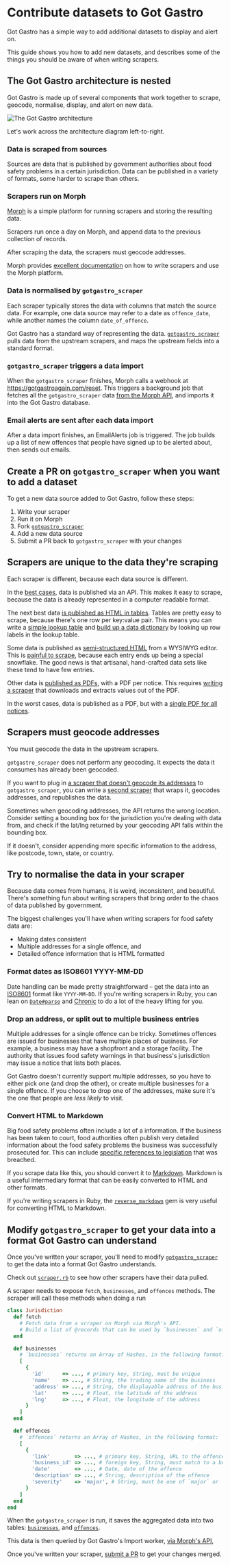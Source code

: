 # Contribute datasets to Got Gastro

Got Gastro has a simple way to add additional datasets to display and alert on.

This guide shows you how to add new datasets, and describes some of the things you should be aware of when writing scrapers.

## The Got Gastro architecture is nested

Got Gastro is made up of several components that work together to scrape, geocode, normalise, display, and alert on new data.

![The Got Gastro architecture](architecture.png)

Let's work across the architecture diagram left-to-right.

### Data is scraped from sources

Sources are data that is published by government authorities about food safety problems in a certain jurisdiction. Data can be published in a variety of formats, some harder to scrape than others.

### Scrapers run on Morph

[Morph](https://morph.io) is a simple platform for running scrapers and storing the resulting data.

Scrapers run once a day on Morph, and append data to the previous collection of records.

After scraping the data, the scrapers must geocode addresses.

Morph provides [excellent documentation](https://morph.io/documentation) on how to write scrapers and use the Morph platform.

### Data is normalised by `gotgastro_scraper`

Each scraper typically stores the data with columns that match the source data. For example, one data source may refer to a date as `offence_date`, while another names the column `date_of_offence`.

Got Gastro has a standard way of representing the data. [`gotgastro_scraper`](https://morph.io/auxesis/gotgastro_scraper) pulls data from the upstream scrapers, and maps the upstream fields into a standard format.

### `gotgastro_scraper` triggers a data import

When the `gotgastro_scraper` finishes, Morph calls a webhook at https://gotgastroagain.com/reset. This triggers a background job that fetches all the `gotgastro_scraper` data [from the Morph API](https://morph.io/documentation/api?scraper=auxesis%2Fgotgastro_scraper), and imports it into the Got Gastro database.

### Email alerts are sent after each data import

After a data import finishes, an EmailAlerts job is triggered. The job builds up a list of new offences that people have signed up to be alerted about, then sends out emails.

## Create a PR on `gotgastro_scraper` when you want to add a dataset

To get a new data source added to Got Gastro, follow these steps:

1. Write your scraper
1. Run it on Morph
1. Fork [`gotgastro_scraper`](https://github.com/auxesis/gotgastro_scraper)
1. Add a new data source
1. Submit a PR back to `gotgastro_scraper` with your changes

## Scrapers are unique to the data they're scraping

Each scraper is different, because each data source is different.

In the [best cases](https://health.data.ny.gov/Health/Food-Service-Establishment-Last-Inspection/cnih-y5dw), data is published via an API. This makes it easy to scrape, because the data is already represented in a computer readable format.

The next best data [is published as HTML in tables](http://foodauthority.nsw.gov.au/penalty-notices/default.aspx?template=results). Tables are pretty easy to scrape, because there's one row per key:value pair. This means you can write a [simple lookup table](https://github.com/auxesis/nsw_food_authority_penalty_notices/blob/9a06d302b5e1fa3d17925abc3324c14d392941f4/scraper.rb#L9-L22) and [build up a data dictionary](https://github.com/auxesis/nsw_food_authority_penalty_notices/blob/9a06d302b5e1fa3d17925abc3324c14d392941f4/scraper.rb#L34-L53) by looking up row labels in the lookup table.

Some data is published as [semi-structured HTML](http://www.sahealth.sa.gov.au/wps/wcm/connect/public+content/sa+health+internet/about+us/legislation/food+legislation/food+prosecution+register) from a WYSIWYG editor. This is [painful to scrape](https://github.com/auxesis/sa_health_food_prosecutions_register), because each entry ends up being a special snowflake. The good news is that artisanal, hand-crafted data sets like these tend to have few entries.

Other data is [published as PDFs](http://ww2.health.wa.gov.au/Articles/F_I/Food-offenders/Publication-of-names-of-offenders-list), with a PDF per notice. This requires [writing a scraper](https://github.com/disclosurelogs/au-wa-food-offenses) that downloads and extracts values out of the PDF.

In the worst cases, data is published as a PDF, but with a [single PDF for all notices](http://www.health.act.gov.au/sites/default/files//Register%20of%20Food%20Offences.pdf).

## Scrapers must geocode addresses

You must geocode the data in the upstream scrapers.

`gotgastro_scraper` does not perform any geocoding. It expects the data it consumes has already been geocoded.

If you want to plug in [a scraper that doesn't geocode its addresses](https://github.com/disclosurelogs/au-wa-food-offenses) to `gotgastro_scraper`, you can write a [second scraper](https://github.com/auxesis/wa_health_food_offenders) that wraps it, geocodes addresses, and republishes the data.

Sometimes when geocoding addresses, the API returns the wrong location. Consider setting a bounding box for the jurisdiction you're dealing with data from, and check if the lat/lng returned by your geocoding API falls within the bounding box.

If it doesn't, consider appending more specific information to the address, like postcode, town, state, or country.

## Try to normalise the data in your scraper

Because data comes from humans, it is weird, inconsistent, and beautiful. There's something fun about writing scrapers that bring order to the chaos of data published by government.

The biggest challenges you'll have when writing scrapers for food safety data are:

 - Making dates consistent
 - Multiple addresses for a single offence, and
 - Detailed offence information that is HTML formatted

### Format dates as ISO8601 YYYY-MM-DD

Date handling can be made pretty straightforward – get the data into an [ISO8601](https://en.wikipedia.org/wiki/ISO_8601#Calendar_dates) format like `YYYY-MM-DD`. If you're writing scrapers in Ruby, you can lean on [`Date#parse`](https://ruby-doc.org/stdlib-2.1.1/libdoc/date/rdoc/Date.html#method-c-parse) and [Chronic](https://github.com/mojombo/chronic) to do a lot of the heavy lifting for you.

### Drop an address, or split out to multiple business entries

Multiple addresses for a single offence can be tricky. Sometimes offences are issued for businesses that have multiple places of business. For example, a business may have a shopfront and a storage facility. The authority that issues food safety warnings in that business's jurisdiction may issue a notice that lists both places.

Got Gastro doesn't currently support multiple addresses, so you have to either pick one (and drop the other), or create multiple businesses for a single offence. If you choose to drop one of the addresses, make sure it's the one that people are _less likely_ to visit.

### Convert HTML to Markdown

Big food safety problems often include a lot of a information. If the business has been taken to court, food authorities often publish very detailed information about the food safety problems the business was successfully prosecuted for. This can include [specific references to legislation](https://gotgastroagain.com/business/26aafb642171582cb7a2052419a75000) that was breached.

If you scrape data like this, you should convert it to [Markdown](https://en.wikipedia.org/wiki/Markdown). Markdown is a useful intermediary format that can be easily converted to HTML and other formats.

If you're writing scrapers in Ruby, the [`reverse_markdown`](https://github.com/xijo/reverse_markdown) gem is very useful for converting HTML to Markdown.

## Modify `gotgastro_scraper` to get your data into a format Got Gastro can understand

Once you've written your scraper, you'll need to modify [`gotgastro_scraper`](https://github.com/auxesis/gotgastro_scraper) to get the data into a format Got Gastro understands.

Check out [`scraper.rb`](https://github.com/auxesis/gotgastro_scraper/blob/master/scraper.rb) to see how other scrapers have their data pulled.

A scraper needs to expose `fetch`, `businesses`, and `offences` methods. The scraper will call these methods when doing a run

``` ruby
class Jurisdiction
  def fetch
    # Fetch data from a scraper on Morph via Morph's API.
    # Build a list of @records that can be used by `businesses` and `offences`
  end

  def businesses
    # `businesses` returns an Array of Hashes, in the following format:
    [
      {
        'id'      => ..., # primary key, String, must be unique
        'name'    => ..., # String, the trading name of the business
        'address' => ..., # String, the displayable address of the business
        'lat'     => ..., # Float, the latitude of the address
        'lng'     => ..., # Float, the longitude of the address
      }
    ]
  end

  def offences
    # `offences` returns an Array of Hashes, in the following format:
    [
      {
        'link'        => ..., # primary key, String, URL to the offence, must be unique
        'business_id' => ..., # foreign key, String, must match to a business.id
        'date'        => ..., # Date, date of the offence
        'description' => ..., # String, description of the offence
        'severity'    => 'major', # String, must be one of `major` or `minor`
      }
    ]
  end
end
```

When the `gotgastro_scraper` is run, it saves the aggregated data into two tables: [`businesses`](https://morph.io/auxesis/gotgastro_scraper#table_businesses), and [`offences`](https://morph.io/auxesis/gotgastro_scraper#table_offences).

This data is then queried by Got Gastro's Import worker, [via Morph's API](https://morph.io/documentation/api?scraper=auxesis%2Fgotgastro_scraper),

Once you've written your scraper, [submit a PR](https://github.com/auxesis/gotgastro_scraper/compare) to get your changes merged.
